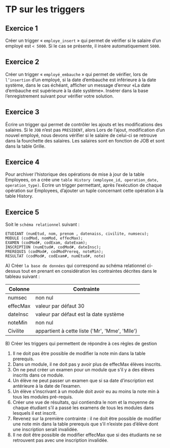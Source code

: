 # TP sur les triggers

## Exercice 1
Créer un trigger « `employe_insert` » qui permet de vérifier si le salaire d’un employé est `< 5000`. Si le cas se présente, il insère automatiquement `5000`.

## Exercice 2
Créer un trigger « `employé_embauche` » qui permet de vérifier, lors de `l’insertion` d’un employé, si la date d’embauche est inférieure à la date système, dans le cas échéant, afficher un message d’erreur «La date d’embauche est supérieure à la date système».
Insérer dans la base l’enregistrement suivant pour vérifier votre solution.

## Exercice 3
Écrire un trigger qui permet de contrôler les ajouts et les modifications des salaires. Si le `JOB` n’est pas `PRESIDENT`, alors Lors de l’ajout, modification d’un nouvel employé, nous devons vérifier si le salaire de celui-ci se retrouve dans la fourchette des salaires. Les salaires sont en fonction de JOB et sont dans la table Grille.

## Exercice 4
Pour archiver l’historique des opérations de mise à jour de la table Employees, on a crée une `table History (employee_id, operation_date, operation_type)`. Ecrire un trigger permettant, après l’exécution de chaque opération sur Employees, d’ajouter un tuple concernant cette opération à la table History.

## Exercice 5
Soit le `schéma relationnel` suivant :
```
ETUDIANT (numEtud, nom, prenom , datenaiss, civilite, numsecu);
MODULE (codMod, nomMod, effecMax);
EXAMEN (codMod#, codExam, dateExam);
INSCRIPTION (numEtud#, codMod#, dateInsc);
PREREQUIS (codMod#, codModPrereq, noteMin);
RESULTAT (codMod#, codExam#, numEtud#, note)
```

A)	Créer `la base de données` qui correspond au schéma relationnel ci-dessus tout en prenant en considération les contraintes décrites dans le tableau suivant :

<table align="center">
  <thead>
    <tr>
      <th>Colonne</th>
      <th>Contrainte</th>
    </tr>
  </thead>
  <tbody>
    <tr>
      <td>numsec</td>
      <td>non nul</td>
    </tr>
    <tr>
      <td>effecMax</td>
      <td>valeur par défaut 30</td>
    </tr>
    <tr>
      <td>dateInsc</td>
      <td>valeur par défaut est la date système</td>
    </tr>
    <tr>
      <td>noteMin</td>
      <td>non nul</td>
    </tr>
    <tr>
      <td>Civilite</td>
      <td>appartient à cette liste ('Mr', 'Mme', 'Mlle')</td>
    </tr>
  </tbody>
</table>


B)	Créer les triggers qui permettent de répondre à ces règles de gestion
1.	Il ne doit pas être possible de modifier la note min dans la table prerequis. 
2.	Dans un module, il ne doit pas y avoir plus de effecMax élèves inscrits. 
3.	On ne peut créer un examen pour un module que s’il y a des élèves inscrits dans ce module. 
4.	Un élève ne peut passer un examen que si sa date d’inscription est antérieure à la date de l’examen. 
5.	Un élève s’inscrivant à un module doit avoir eu au moins la note min à tous les modules pré-requis. 
6.	Créer une vue de résultats, qui contiendra le nom et la moyenne de chaque étudiant s’il a passé les examens de tous les modules dans lesquels il est inscrit. 
7.	Revenez sur la première contrainte : il ne doit être possible de modifier une note min dans la table prerequis que s’il n’existe pas d’élève dont une inscription serait invalidée. 
8.	Il ne doit être possible de modifier effecMax que si des étudiants ne se retrouvent pas avec une inscription invalidée. 
